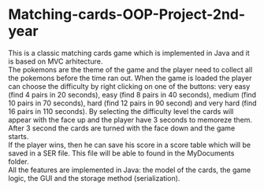 # Matching-cards-OOP-Project-2nd-year

This is a classic matching cards game which is implemented in Java and it is based on MVC arhitecture. <br/>
The pokemons are the theme of the game and the player need to collect all the pokemons before the time ran out. When the game is loaded the player can choose the difficulty by right clicking on one of the buttons: very easy (find 4 pairs in 20 seconds), easy (find 8 pairs in 40 seconds), medium (find 10 pairs in 70 seconds), hard (find 12 pairs in 90 second) and very hard (find 16 pairs in 110 seconds). By selecting the difficulty level the cards will appear with the face up and the player have 3 seconds to memoreze them. After 3 second the cards are turned with the face down and the game starts. <br/>
If the player wins, then he can save his score in a score table which will be saved in a SER file. This file will be able to found in the MyDocuments folder. <br/>
All the features are implemented in Java: the model of the cards, the game logic, the GUI and the storage method (serialization).
